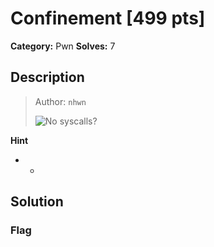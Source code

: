 # Confinement [499 pts]

**Category:** Pwn
**Solves:** 7

## Description
><p>Author: <code>nhwn</code></p><p><img alt="No syscalls?" src="/files/img/l.png"></img></p>

**Hint**
* -

## Solution

### Flag

